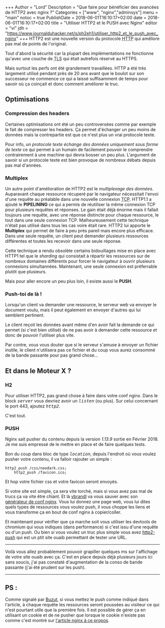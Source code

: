 +++
Author = "Lord"
Description = "Que faire pour bénéficier des avancées de HTTP2 avec nginx ?"
Categories = ["www", "nginx","adminsys"]
menu = "main"
notoc = true
PublishDate = 2018-06-01T16:10:17+02:00
date = 2018-06-01T16:10:17+02:00
title = "Utiliser HTTP2 et le PUSH avec Nginx"
editor = "vi"
jdh = "https://www.journalduhacker.net/s/ph2eh1/utiliser_http2_et_le_push_avec_nginx"
+++
HTTP2 est une nouvelle version du protocole <abbr title="Hyper Text Transport Protocol">HTTP</abbr> qui améliore pas mal de points de l'original.

Tout d'abord la sécurité car la plupart des implémentations ne fonctionne qu'avec une couche de <abbr title="Transport Layer Secure">TLS</abbr> qui était autrefois réservé au HTTPS.

Mais surtout les perfs ont été grandement travaillées.
HTTP a été très largement utilisé pendant près de 20 ans avant que le boulot sur son successeur ne commence ce qui a laissé suffisamment de temps pour savoir où ça coinçait et donc comment améliorer le truc.

## Optimisations

### Compression des headers
Certaines optimisations ont été un peu controversées comme par exemple le fait de compresser les headers.
Ça permet d'échanger un peu moins de données mais la contrepartie est que ce n'est plus un vrai protocole texte.

Pour info, *un protocole texte échange des données uniquement sous forme de texte* ce qui permet à un humain de facilement pouvoir le comprendre contrairement à une machine qui devra bosser un peu plus.
L'argument de savoir si un protocole texte est bien provoque de nombreux débats depuis pas mal d'années.

### Multiplex
Un autre point d'amélioration de HTTP2 est le *multiplexage des données*.
Auparavant chaque ressource récuperé par le navigateur nécessitait l'envoi d'une requête au préalable dans une nouvelle connexion <abbr title="Transport Control Protocol">TCP</abbr>.
HTTP1.1 a ajouté le **PIPELINING** ce qui a permis de réutiliser la même connexion TCP pour plusieurs requêtes et réponses.
Le gain était déjà énorme mais il fallait toujours une requête, avec une réponse distincte pour chaque ressource, le tout dans une seule connexion TCP.
Malheureusement cette technique n'était pas utilisé dans tous les cas voire était rare.
HTTP2 lui apporte le **Multiplex** qui permet de faire à peu près pareil mais encore plus efficace.
Dans une seule requête, un client peut demander plusieurs ressources différentes et toutes les recevoir dans une seule réponse.

Cette technique a rendu obsolète certains bidouillages mise en place avec HTTP1 tel que le *sharding* qui consistait à répartir les ressources sur de nombreux domaines différents pour forcer le navigateur à ouvrir plusieurs connexions simultannées.
Maintenant, une seule connexion est préferrable plutôt que plusieurs.

Mais pour aller encore un peu plus loin, il existe aussi le **PUSH**.

### Push-toi de là !
Lorsqu'un client va demander une ressource, le serveur web va envoyer le document voulu, mais il peut également en envoyer d'autres qui lui semblent pertinent.

Le client reçoit les données avant même d'en avoir fait la demande ce qui permet (si c'est bien utilisé) de ne pas avoir à demander cette ressource et donc de pouvoir l'utiliser plus vite.

Par contre, vous vous douter que si le serveur s'amuse à envoyer un fichier inutile, le client n'utilisera pas ce fichier et du coup vous aurez consommé de la bande passante pour pas grand chose…

## Et dans le Moteur X ?
### H2
Pour utiliser HTTP2, pas grand chose à faire dans votre conf nginx.
Dans le block <samp>*server*</samp> vous devriez avoir un <samp>*listen*</samp> (ou plus).
Sur celui concernant le port 443, ajoutez <samp>*http2*</samp>.

C'est tout.
### PUSH
Nginx sait pusher du contenu depuis la version *1.13.9* sortie en Février 2018.
Je me suis empressé de le mettre en place et de faire quelques tests.

Bon du coup dans bloc de type <samp>*location*</samp>, depuis l'endroit où vous voulez pusher votre contenu, il va falloir rajouter un simple :

    http2_push /css/neodark.css;
		http2_push /favicon.ico;

Et hop votre fichier css et votre favicon seront envoyés.

Si votre site est simple, ça sera vite torché, mais si vous avez pas mal de trucs ça va vite être chiant.
Et là [vbrandl](https://github.com/vbrandl) va vous sauver avec son [générateur de conf nginx](https://github.com/vbrandl/nginx-http2-push-generator).
Vous lui donnez une page web, vous lui dites quels types de ressources vous voulez push, il vous choppe les liens et vous transforme ça en bout de conf nginx à copier/coller.

Et maintenant pour vérifier que ça marche soit vous utiliser les devtools de chromium qui vous indiques (dans performance) si c'est issu d'une requête ou d'un push.
Ou bien si vous voulez un truc plus simple vous avez [http2-push](https://http2-push.io) qui est un ptit site ouaib permettant de tester une URL.

-----------
Voilà vous allez probablement pouvoir grapiller quelques ms sur l'affichage de votre site ouaib avec ça.
C'est en place depuis déjà plusieurs jours ici sans soucis, j'ai pas constaté d'augmentation de la conso de bande passante (j'ai été prudent sur les push).

-----------
## PS :
Comme signalé par [Buzut](https://buzut.fr/), si vous mettez le push comme indiqué dans l'article, à chaque requête les ressources seront poussées au visiteur ce qui n'est pourtant utile que la première fois.
Il est possible de gérer ça en utilisant un cookie et de ne pusher que lorsque le cookie n'existe pas comme c'est montré sur [l'article nginx à ce propos](https://www.nginx.com/blog/nginx-1-13-9-http2-server-push/#selective-push).
